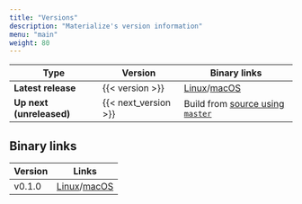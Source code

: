 ```yaml
---
title: "Versions"
description: "Materialize's version information"
menu: "main"
weight: 80
---
```


Type | Version | Binary links
-----|---------|--------------
**Latest release** | {{< version >}} | [Linux](https://downloads.mtrlz.dev/materialized-latest-x86_64-unknown-linux-gnu.tar.gz)/[macOS](https://downloads.mtrlz.dev/materialized-latest-x86_64-apple-darwin.tar.gz)
**Up next (unreleased)** | {{< next_version >}} | Build from [source using `master`](../install/#build-from-source)

## Binary links

Version | Links
--------|------
v0.1.0 | [Linux](https://downloads.mtrlz.dev/materialized-v0.1.0-x86_64-unknown-linux-gnu.tar.gz)/[macOS](https://downloads.mtrlz.dev/materialized-v0.1.0-x86_64-apple-darwin.tar.gz)
